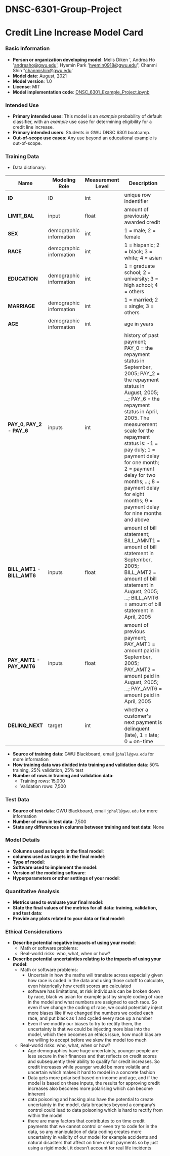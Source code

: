 # DNSC-6301-Group-Project

# Credit Line Increase Model Card

### Basic Information

* **Person or organization developing model**: Melis Diken ', Andrea Ho 'andreaho@gwu.edu', Hyemin Park 'hyemin0918@gwu.edu", Chanmi Shin "chanmishin@gwu.edu'
* **Model date**: August, 2021
* **Model version**: 1.0
* **License**: MIT
* **Model implementation code**: [DNSC_6301_Example_Project.ipynb](DNSC_6301_Example_Project.ipynb)

### Intended Use
* **Primary intended uses**: This model is an *example* probability of default classifier, with an *example* use case for determining eligibility for a credit line increase.
* **Primary intended users**: Students in GWU DNSC 6301 bootcamp.
* **Out-of-scope use cases**: Any use beyond an educational example is out-of-scope.

### Training Data

* Data dictionary: 

| Name | Modeling Role | Measurement Level| Description|
| ---- | ------------- | ---------------- | ---------- |
|**ID**| ID | int | unique row indentifier |
| **LIMIT_BAL** | input | float | amount of previously awarded credit |
| **SEX** | demographic information | int | 1 = male; 2 = female
| **RACE** | demographic information | int | 1 = hispanic; 2 = black; 3 = white; 4 = asian |
| **EDUCATION** | demographic information | int | 1 = graduate school; 2 = university; 3 = high school; 4 = others |
| **MARRIAGE** | demographic information | int | 1 = married; 2 = single; 3 = others |
| **AGE** | demographic information | int | age in years |
| **PAY_0, PAY_2 - PAY_6** | inputs | int | history of past payment; PAY_0 = the repayment status in September, 2005; PAY_2 = the repayment status in August, 2005; ...; PAY_6 = the repayment status in April, 2005. The measurement scale for the repayment status is: -1 = pay duly; 1 = payment delay for one month; 2 = payment delay for two months; ...; 8 = payment delay for eight months; 9 = payment delay for nine months and above |
| **BILL_AMT1 - BILL_AMT6** | inputs | float | amount of bill statement; BILL_AMNT1 = amount of bill statement in September, 2005; BILL_AMT2 = amount of bill statement in August, 2005; ...; BILL_AMT6 = amount of bill statement in April, 2005 |
| **PAY_AMT1 - PAY_AMT6** | inputs | float | amount of previous payment; PAY_AMT1 = amount paid in September, 2005; PAY_AMT2 = amount paid in August, 2005; ...; PAY_AMT6 = amount paid in April, 2005 |
| **DELINQ_NEXT**| target | int | whether a customer's next payment is delinquent (late), 1 = late; 0 = on-time |

* **Source of training data**: GWU Blackboard, email `jphall@gwu.edu` for more information
* **How training data was divided into training and validation data**: 50% training, 25% validation, 25% test
* **Number of rows in training and validation data**:
  * Training rows: 15,000
  * Validation rows: 7,500

### Test Data
* **Source of test data**: GWU Blackboard, email `jphall@gwu.edu` for more information
* **Number of rows in test data**: 7,500
* **State any differences in columns between training and test data**: None

### Model Details
* **Columns used as inputs in the final model**:
* **columns used as targets in the final model**:
* **Type of model**:
* **Software used to implement the model**:
* **Version of the modeling software**:
* **Hyperparameters or other settings of your model**:

### Quantitative Analysis
* **Metrics used to evaluate your final model**:
* **State the final values of the metrics for all data: training, validation, and test data**:
* **Provide any plots related to your data or final model**:











### Ethical Considerations
* **Describe potential negative impacts of using your model**:
  * Math or software problems:
  * Real-world risks: who, what, when or how?
* **Describe potential uncertainties relating to the impacts of using your model**:
     * Math or software problems: 
        * Uncertain in how the maths will translate across especially given how race is coded in the data and using those cutoff to calculate, even historically how credit scores are calculated
        * software has limitations, at risk individuals can be broken down by race, black vs asian for example just by simple coding of race in the model and what numbers are assigned to each race. So even if we change the coding of race, we could potentially inject more biases like if we changed the numbers we coded each race, and put black as 1 and cycled every race up a number
        * Even if we modify our biases to try to rectify them, the uncertainty is that we could be injecting more bias into the model, which then becomes an ethics issue, how much bias are we willing to accept before we skew the model too much
  * Real-world risks: who, what, when or how?
       * Age demographics have huge uncertainty, younger people are less secure in their finances and that reflects on credit scores and subsequently their ability to qualify for credit increases. So credit increases while younger would be more volatile and uncertain which makes it hard to model in a concrete fashion
       * Data gets more polarised based on income and age, and if the model is based on these inputs, the results for approving credit increases also becomes more polarising which can become inherent
       * data poisoning and hacking also have the potential to create uncertainty in the model, data breaches beyond a company’s control could lead to data poisoning which is hard to rectify from within the model
       * there are many factors that contributes to on time credit payments  that we cannot control or even try to code for in the data, so any manipulation of data coding creates more uncertainty in validity of our model for example accidents and natural disasters that affect on time credit payments so by just using a rigid model, it doesn’t account for real life incidents
